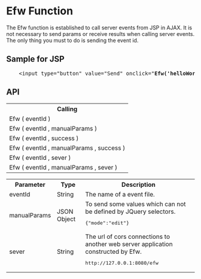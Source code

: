 <H1>Efw Function</H1>

The Efw function is established to call server events from JSP in AJAX.
It is not necessary to send params or receive results when calling server events.
The only thing you must to do is sending the event id.

<h2>Sample for JSP</h2>
<pre>
	&lt;input type=&quot;button&quot; value=&quot;Send&quot; onclick="<b>Efw('helloWorld_sendMessage')</b>"&gt;
</pre>
<h2>API</h2>

<table>
<tr><th>Calling</th></tr>
<tr><td>Efw ( eventId )</td></tr>
<tr><td>Efw ( eventId , manualParams )</td></tr>
<tr><td>Efw ( eventId , success )</td></tr>
<tr><td>Efw ( eventId , manualParams , success )</td></tr>
<tr><td>Efw ( eventId , sever )</td></tr>
<tr><td>Efw ( eventId , manualParams , sever )</td></tr>
</table>

<table>
<tr><th>Parameter</th><th>Type</th><th>Description</th></tr>
<tr><td>eventId</td><td>String</td><td>The name of a event file.</td></tr>
<tr><td>manualParams</td><td>JSON Object</td><td>To send some values which can not be defined by JQuery selectors. <pre>{"mode":"edit"}</td></tr>
<tr><td>sever</td><td>String</td><td>The url of cors connections to another web server application constructed by Efw. <pre>http://127.0.0.1:8080/efw</pre></td></tr>
</table>
